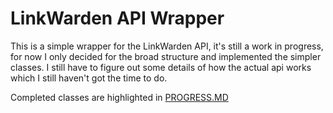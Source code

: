 # LinkWarden API Wrapper
This is a simple wrapper for the LinkWarden API, it's still a work in progress, for now I only decided for the broad structure and implemented the simpler classes.
I still have to figure out some details of how the actual api works which I still haven't got the time to do.

Completed classes are highlighted in [PROGRESS.MD](PROGRESS.MD)
